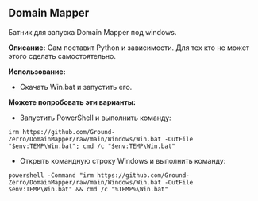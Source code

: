 ## Domain Mapper


Батник для запуска Domain Mapper под windows.


**Описание:** Сам поставит Python и зависимости. Для тех кто не может этого сделать самостоятельно.


**Использование:**
- Скачать Win.bat и запустить его.

**Можете попробовать эти варианты:**
- Запустить PowerShell и выполнить команду:
```
irm https://github.com/Ground-Zerro/DomainMapper/raw/main/Windows/Win.bat -OutFile "$env:TEMP\Win.bat"; cmd /c "$env:TEMP\Win.bat"
```
- Открыть командную строку Windows и выполнить команду:
```
powershell -Command "irm https://github.com/Ground-Zerro/DomainMapper/raw/main/Windows/Win.bat -OutFile $env:TEMP\Win.bat" && cmd /c "%TEMP%\Win.bat"
```
